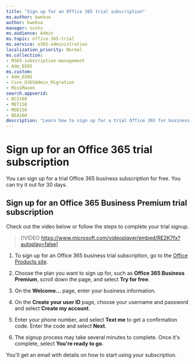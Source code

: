 ```yaml
---
title: "Sign up for an Office 365 trial subscription"
ms.author: kwekua
author: kwekua
manager: scotv
ms.audience: Admin
ms.topic: office-365-trial
ms.service: o365-administration
localization_priority: Normal
ms.collection: 
- M365-subscription-management 
- Adm_O365
ms.custom:
- Adm_O365
- Core_O365Admin_Migration
- MiniMaven
search.appverid:
- BCS160
- MET150
- MOE150
- BEA160
description: "Learn how to sign up for a trial Office 365 for business subscription."
---
```

# Sign up for an Office 365 trial subscription

You can sign up for a trial Office 365 business subscription for free. You can try it out for 30 days.

## Sign up for an Office 365 Business Premium trial subscription

Check out the video below or follow the steps to complete your trial signup.
  
> [!VIDEO https://www.microsoft.com/videoplayer/embed/RE2K7fx?autoplay=false]
  
1. To sign up for an Office 365 business trial subscription, go to the [Office Products site](https://www.aka.ms/office365signup). 
    
2. Choose the plan you want to sign up for, such as **Office 365 Business Premium**, scroll down the page, and select **Try for free**.
    
3. On the **Welcome...** page, enter your business information.

4. On the **Create your user ID** page, choose your username and password and select **Create my account**.

5. Enter your phone number, and select **Text me** to get a confirmation code. Enter the code and select **Next**.

6. The signup process may take several minutes to complete. Once it's complete, select **You're ready to go**.

You'll get an email with details on how to start using your subscription.

